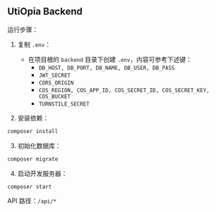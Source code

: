 ## UtiOpia Backend

运行步骤：

1. 复制 `.env`：
   - 在项目根的 `backend` 目录下创建 `.env`，内容可参考下述键：
     - `DB_HOST, DB_PORT, DB_NAME, DB_USER, DB_PASS`
     - `JWT_SECRET`
     - `CORS_ORIGIN`
     - `COS_REGION, COS_APP_ID, COS_SECRET_ID, COS_SECRET_KEY, COS_BUCKET`
     - `TURNSTILE_SECRET`

2. 安装依赖：
```bash
composer install
```

3. 初始化数据库：
```bash
composer migrate
```

4. 启动开发服务器：
```bash
composer start
```

API 路径：`/api/*`


